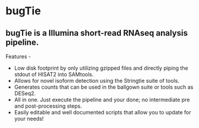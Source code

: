 # bugTie 
## bugTie is a Illumina short-read RNAseq analysis pipeline.

Features -
- Low disk footprint by only utilizing gzipped files and directly piping the stdout of HISAT2 into SAMtools.
- Allows for novel isoform detection using the Stringtie suite of tools.
- Generates counts that can be used in the ballgown suite or tools such as DESeq2.
- All in one. Just execute the pipeline and your done; no intermediate pre and post-processing steps. 
- Easily editable and well documented scripts that allow you to update for your needs!